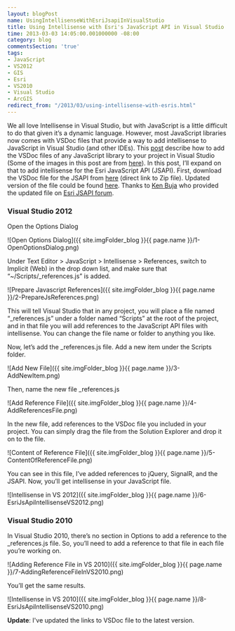 ```yaml
---
layout: blogPost
name: UsingIntellisenseWithEsriJsapiInVisualStudio
title: Using Intellisense with Esri's JavaScript API in Visual Studio
time: 2013-03-03 14:05:00.001000000 -08:00
category: blog
commentsSection: 'true'
tags:
- JavaScript
- VS2012
- GIS
- Esri
- VS2010
- Visual Studio
- ArcGIS
redirect_from: "/2013/03/using-intellisense-with-esris.html"
---
```

We all love Intellisense in Visual Studio, but with JavaScript is a little difficult to do that given it’s a dynamic language. However, most JavaScript libraries now comes with VSDoc files that provide a way to add intellisense to JavaScript in Visual Studio (and other IDEs). 
This [post](http://blog.craigtp.co.uk/post/Javascript-jQuery-Intellisense-in-Visual-Studio-2012.aspx) describe how to add the VSDoc files of any JavaScript library to your project in Visual Studio (Some of the images in this post are from [here](http://blog.craigtp.co.uk/post/Javascript-jQuery-Intellisense-in-Visual-Studio-2012.aspx)). In this post, I’ll expand on that to add intellisense for the Esri JavaScript API (JSAPI). 
First, download the VSDoc file for the JSAPI from [here](http://help.arcgis.com/en/webapi/javascript/arcgis/jshelp/jsapi_vsdoc12_v33.zip) (direct link to Zip file). Updated version of the file could be found [here](http://help.arcgis.com/en/webapi/javascript/arcgis/jsapi/#api_codeassist). 
Thanks to <span class="usertitle">[Ken Buja](http://forums.arcgis.com/members/1411-kenbuja) who provided the updated file on [Esri JSAPI forum](http://forums.arcgis.com/threads/78957-Is-the-VSDoc-for-JSAPI-Up-to-Date).</span>

### Visual Studio 2012
Open the Options Dialog  

![Open Options Dialog]({{ site.imgFolder_blog }}{{ page.name }}/1-OpenOptionsDialog.png)  

Under Text Editor &gt; JavaScript &gt; Intellisense &gt; References, switch to Implicit (Web) in the drop down list, and make sure that “~/Scripts/_references.js” is added. 

![Prepare Javascript References]({{ site.imgFolder_blog }}{{ page.name }}/2-PrepareJsReferences.png)  

This will tell Visual Studio that in any project, you will place a file named “_references.js” under a folder named “Scripts” at the root of the project, and in that file you will add references to the JavaScript API files with intellisense. You can change the file name or folder to anything you like. 

Now, let’s add the _references.js file. Add a new item under the Scripts folder. 

![Add New File]({{ site.imgFolder_blog }}{{ page.name }}/3-AddNewItem.png)  

Then, name the new file _references.js 

![Add Reference File]({{ site.imgFolder_blog }}{{ page.name }}/4-AddReferencesFile.png)  

In the new file, add references to the VSDoc file you included in your project. You can simply drag the file from the Solution Explorer and drop it on to the file. 

![Content of Reference File]({{ site.imgFolder_blog }}{{ page.name }}/5-ContentOfReferenceFile.png)  

You can see in this file, I’ve added references to jQuery, SignalR, and the JSAPI. 
Now, you’ll get intellisense in your JavaScript file. 

![Intellisense in VS 2012]({{ site.imgFolder_blog }}{{ page.name }}/6-EsriJsApiIntellisenseVS2012.png)  

### Visual Studio 2010
In Visual Studio 2010, there’s no section in Options to add a reference to the _references.js file. So, you’ll need to add a reference to that file in each file you’re working on. 

![Adding Reference File in VS 2010]({{ site.imgFolder_blog }}{{ page.name }}/7-AddingReferenceFileInVS2010.png)  

You’ll get the same results.        

![Intellisense in VS 2010]({{ site.imgFolder_blog }}{{ page.name }}/8-EsriJsApiIntellisenseVS2010.png)  

**Update**: I've updated the links to VSDoc file to the latest version.
  